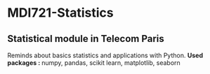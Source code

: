 # MDI721-Statistics

## Statistical module in Telecom Paris

<div id="introduction"> 
  <p> Reminds about basics statistics and applications with Python.
    <b> Used packages : </b> numpy, pandas, scikit learn, matplotlib, seaborn 
  </p>
</div>

